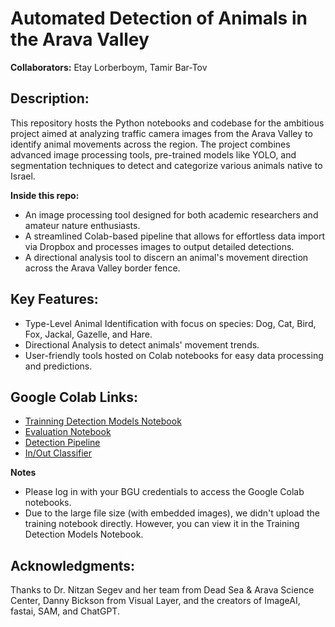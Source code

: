 
# Automated Detection of Animals in the Arava Valley

**Collaborators:** Etay Lorberboym, Tamir Bar-Tov

## Description:
This repository hosts the Python notebooks and codebase for the ambitious project aimed at analyzing traffic camera images from the Arava Valley to identify animal movements across the region. The project combines advanced image processing tools, pre-trained models like YOLO, and segmentation techniques to detect and categorize various animals native to Israel. 

**Inside this repo:**
- An image processing tool designed for both academic researchers and amateur nature enthusiasts.
- A streamlined Colab-based pipeline that allows for effortless data import via Dropbox and processes images to output detailed detections.
- A directional analysis tool to discern an animal's movement direction across the Arava Valley border fence.

## Key Features:
- Type-Level Animal Identification with focus on species: Dog, Cat, Bird, Fox, Jackal, Gazelle, and Hare.
- Directional Analysis to detect animals' movement trends.
- User-friendly tools hosted on Colab notebooks for easy data processing and predictions.

## Google Colab Links:
- [Trainning Detection Models Notebook](https://drive.google.com/file/d/1l25jVTQnvUVW4nDQNq7HEezdCjxVc1ij/view?usp=sharing)
- [Evaluation Notebook](https://colab.research.google.com/drive/1x1zgX3QosNlsii1PzyybzUp8N7MZeA6h?usp=sharing)
- [Detection Pipeline](https://colab.research.google.com/drive/1whKFqemUnQkQIFYNDz2oeygS108iQtK2?usp=sharing)
- [In/Out Classifier](https://drive.google.com/file/d/1FW8zJHYYG7Vn9aky9Yl1drhRmJpzjfqG/view?usp=sharing)

**Notes**
- Please log in with your BGU credentials to access the Google Colab notebooks.
- Due to the large file size (with embedded images), we didn't upload the training notebook directly. However, you can view it in the Training Detection Models Notebook.

## Acknowledgments:
Thanks to Dr. Nitzan Segev and her team from Dead Sea & Arava Science Center, Danny Bickson from Visual Layer, and the creators of ImageAI, fastai, SAM, and ChatGPT.

